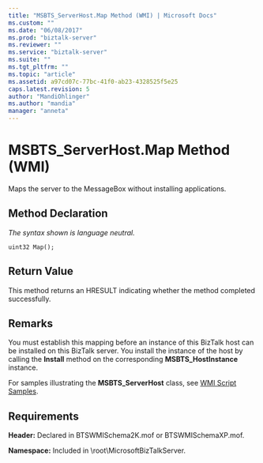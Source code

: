 ```yaml
---
title: "MSBTS_ServerHost.Map Method (WMI) | Microsoft Docs"
ms.custom: ""
ms.date: "06/08/2017"
ms.prod: "biztalk-server"
ms.reviewer: ""
ms.service: "biztalk-server"
ms.suite: ""
ms.tgt_pltfrm: ""
ms.topic: "article"
ms.assetid: a97cd07c-77bc-41f0-ab23-4328525f5e25
caps.latest.revision: 5
author: "MandiOhlinger"
ms.author: "mandia"
manager: "anneta"
---
```

# MSBTS_ServerHost.Map Method (WMI)
Maps the server to the MessageBox without installing applications.  
  
## Method Declaration  
 *The syntax shown is language neutral.*  
  
```  
uint32 Map();  
```  
  
## Return Value  
 This method returns an HRESULT indicating whether the method completed successfully.  
  
## Remarks  
 You must establish this mapping before an instance of this BizTalk host can be installed on this BizTalk server. You install the instance of the host by calling the **Install** method on the corresponding **MSBTS_HostInstance** instance.  
  
 For samples illustrating the **MSBTS_ServerHost** class, see [WMI Script Samples](../core/wmi-script-samples.md).  
  
## Requirements  
 **Header:** Declared in BTSWMISchema2K.mof or BTSWMISchemaXP.mof.  
  
 **Namespace:** Included in \root\MicrosoftBizTalkServer.